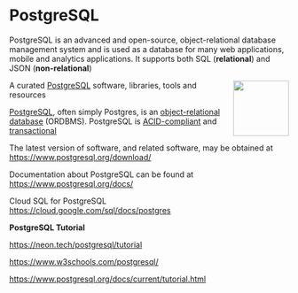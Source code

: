 PostgreSQL 
=====================================

PostgreSQL is an advanced and open-source, object-relational database management system
and is used as a database for many web applications, mobile and analytics applications. 
It supports both SQL (**relational**) and JSON (**non-relational**)

[<img src="https://wiki.postgresql.org/images/a/a4/PostgreSQL_logo.3colors.svg" align="right"  width="100">](https://www.postgresql.org/)

A curated [PostgreSQL](https://www.postgresql.org/) software, libraries, tools and resources 

[PostgreSQL](https://en.wikipedia.org/wiki/PostgreSQL), often simply Postgres, is an [object-relational database](https://en.wikipedia.org/wiki/Object-relational_database) (ORDBMS). PostgreSQL is [ACID-compliant](https://en.wikipedia.org/wiki/ACID) and [transactional](https://en.wikipedia.org/wiki/Transaction_processing) 

The latest version of software, and related software, may be
obtained at <https://www.postgresql.org/download/>  

Documentation about PostgreSQL can be found at  
https://www.postgresql.org/docs/  

Cloud SQL for PostgreSQL  
https://cloud.google.com/sql/docs/postgres

**PostgreSQL Tutorial**

https://neon.tech/postgresql/tutorial

<https://www.w3schools.com/postgresql/>

https://www.postgresql.org/docs/current/tutorial.html



